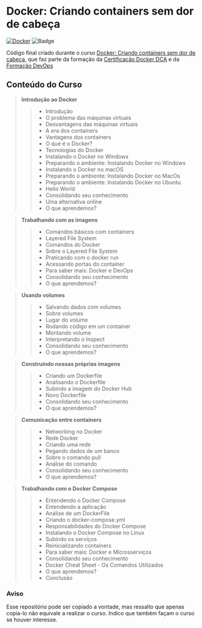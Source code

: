 # Docker: Criando containers sem dor de cabeça
[![Docker](https://badgen.net/badge/icon/docker?icon=docker&label)](https://https://docker.com/) ![Badge](https://img.shields.io/static/v1?label=Status&message=completo&color=brightgreen&style=flat)

Código final criado durante o curso [Docker: Criando containers sem dor de cabeça](https://cursos.alura.com.br/course/docker-e-docker-compose), que faz parte da formação da [Certificação Docker DCA](https://cursos.alura.com.br/formacao-docker-dca) e da [Formação DevOps](https://cursos.alura.com.br/formacao-devops)

## Conteúdo do Curso
> **Introdução ao Docker**
>> - Introdução
>> - O problema das máquinas virtuais
>> - Desvantagens das máquinas virtuais
>> - A era dos containers
>> - Vantagens dos containers
>> - O que é o Docker?
>> - Tecnologias do Docker
>> - Instalando o Docker no Windows
>> - Preparando o ambiente: Instalando Docker no Windows
>> - Instalando o Docker no macOS
>> - Preparando o ambiente: Instalando Docker no MacOs
>> - Preparando o ambiente: Instalando Docker no Ubuntu
>> - Hello World
>> - Consolidando seu conhecimento
>> - Uma alternativa online
>> - O que aprendemos?

> **Trabalhando com as imagens**
>> - Comandos básicos com containers
>> - Layered File System
>> - Comandos do Docker
>> - Sobre o Layered File System
>> - Praticando com o docker run
>> - Acessando portas do container
>> - Para saber mais: Docker e DevOps
>> - Consolidando seu conhecimento
>> - O que aprendemos?

> **Usando volumes**
>> - Salvando dados com volumes
>> - Sobre volumes
>> - Lugar do volume
>> - Rodando código em um container
>> - Montando volume
>> - Interpretando o Inspect
>> - Consolidando seu conhecimento
>> - O que aprendemos?

> **Construindo nossas próprias imagens**
>> - Criando um Dockerfile
>> - Analisando o Dockerfile
>> - Subindo a imagem do Docker Hub
>> - Novo Dockerfile
>> - Consolidando seu conhecimento
>> - O que aprendemos?

> **Comunicação entre containers**
>> - Networking no Docker
>> - Rede Docker
>> - Criando uma rede
>> - Pegando dados de um banco
>> - Sobre o comando pull
>> - Análise do comando
>> - Consolidando seu conhecimento
>> - O que aprendemos?

> **Trabalhando com o Docker Compose**
>> - Entendendo o Docker Compose
>> - Entendendo a aplicação
>> - Análise de um DockerFile
>> - Criando o docker-compose.yml
>> - Responsabilidades do Docker Compose
>> - Instalando o Docker Compose no Linux
>> - Subindo os serviços
>> - Reinicializando containers
>> - Para saber mais: Docker e Microsserviços
>> - Consolidando seu conhecimento
>> - Docker Cheat Sheet - Os Comandos Utilizados
>> - O que aprendemos?
>> - Conclusão

### Aviso
Esse repositório pode ser copiado a vontade, mas ressalto que apenas copia-lo não equivale a realizar o curso. Indico que também façam o curso se houver interesse.